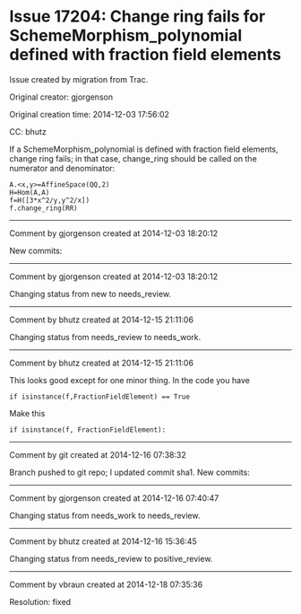 # Issue 17204: Change ring fails for SchemeMorphism_polynomial defined with fraction field elements

Issue created by migration from Trac.

Original creator: gjorgenson

Original creation time: 2014-12-03 17:56:02

CC:  bhutz

If a SchemeMorphism_polynomial is defined with fraction field elements, change ring fails; in that case, change_ring should be called on the numerator and denominator:


```
A.<x,y>=AffineSpace(QQ,2)
H=Hom(A,A)
f=H([3*x^2/y,y^2/x])
f.change_ring(RR)
```



---

Comment by gjorgenson created at 2014-12-03 18:20:12

New commits:


---

Comment by gjorgenson created at 2014-12-03 18:20:12

Changing status from new to needs_review.


---

Comment by bhutz created at 2014-12-15 21:11:06

Changing status from needs_review to needs_work.


---

Comment by bhutz created at 2014-12-15 21:11:06

This looks good except for one minor thing. In the code you have


```
if isinstance(f,FractionFieldElement) == True
```


Make this


```
if isinstance(f, FractionFieldElement):
```



---

Comment by git created at 2014-12-16 07:38:32

Branch pushed to git repo; I updated commit sha1. New commits:


---

Comment by gjorgenson created at 2014-12-16 07:40:47

Changing status from needs_work to needs_review.


---

Comment by bhutz created at 2014-12-16 15:36:45

Changing status from needs_review to positive_review.


---

Comment by vbraun created at 2014-12-18 07:35:36

Resolution: fixed
